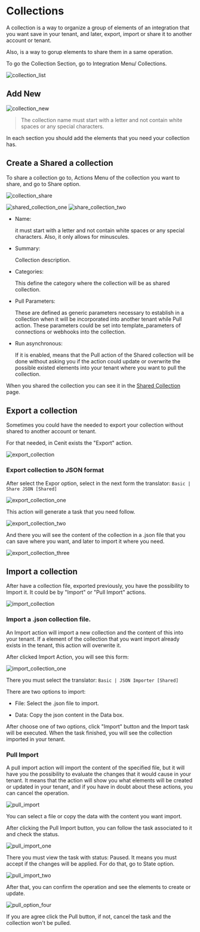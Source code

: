 # Collections

A collection is a way to organize a group of elements of an integration that you want save in your tenant, and later, export, import or share it to another account or tenant.

Also, is a way to gorup elements to share them in a same operation.

To go the Collection Section, go to Integration Menu/ Collections.

![collection_list](https://user-images.githubusercontent.com/30662690/63867468-e23b9d80-c982-11e9-825b-2a2f6756d339.png)

## Add New

![collection_new](https://user-images.githubusercontent.com/30662690/63866986-1c586f80-c982-11e9-86b2-6d912fb5cc1c.png)


> The collection name must start with a letter and not contain white spaces or any special characters.

In each section you should add the elements that you need your collection has.

## Create a Shared a collection

To share a collection go to, Actions Menu of the collection you want to share, and go to Share option.

![collection_share](https://user-images.githubusercontent.com/30662690/63867645-3ba3cc80-c983-11e9-8e39-a819e52675e0.png)

![shared_collection_one](https://user-images.githubusercontent.com/30662690/63869531-490e8600-c986-11e9-9a8f-fa6a73b4bfe1.png)
![share_collection_two](https://user-images.githubusercontent.com/30662690/63869576-5af02900-c986-11e9-8634-ce1829a59d32.png)

- Name:

    it must start with a letter and not contain white spaces or any special characters. Also, it only allows for minuscules.

- Summary:

    Collection description.

- Categories:

    This define the category where the collection will be as shared collection.

- Pull Parameters:

    These are defined as generic parameters necessary to establish in a collection when it will be incorporated into another tenant while Pull action. These parameters could be set into template_parameters of connections or webhooks into the collection.

- Run asynchronous:

    If it is enabled, means that the Pull action of the Shared collection will be done without asking you if the action could update or overwrite the possible existed elements into your tenant where you want to pull the collection.

When you shared the collection you can see it in the [Shared Collection](shared_collection.md) page.

## Export a collection

Sometimes you could have the needed to export your collection without shared to another account or tenant.

For that needed, in Cenit exists the "Export" action.

![export_collection](https://user-images.githubusercontent.com/30662690/63887953-e29c5e80-c9ab-11e9-8973-7b08c3ecb28f.png)

### Export collection to JSON format

After select the Expor option, select in the next form the translator: `Basic | Share JSON [Shared]`

![export_collection_one](https://user-images.githubusercontent.com/30662690/63888245-85ed7380-c9ac-11e9-8593-839cfdbfec28.png)

This action will generate a task that you need follow.

![export_collection_two](https://user-images.githubusercontent.com/30662690/63888813-b1bd2900-c9ad-11e9-8506-8c832e3558cd.png)

And there you will see the content of the collection in a .json file that you can save where you want, and later to import it where you need.

![export_collection_three](https://user-images.githubusercontent.com/30662690/63889122-60fa0000-c9ae-11e9-965c-5e841ab739c3.png)

## Import a collection

After have a collection file, exported previously, you have the possibility to Import it. It could be by "Import" or "Pull Import" actions.

![import_collection](https://user-images.githubusercontent.com/30662690/63890250-8daf1700-c9b0-11e9-8867-f487a531a245.png)

### Import a .json collection file.

An Import action will import a new collection and the content of this into your tenant. If a element of the collection that you want import already exists in the tenant, this action will overwrite it.

After clicked Import Action, you will see this form:

![import_collection_one](https://user-images.githubusercontent.com/30662690/63890875-d87d5e80-c9b1-11e9-9eef-02f665893777.png)

There you must select the translator: `Basic | JSON Importer [Shared]`

There are two options to import:
- File:  Select the .json file to import.

- Data:  Copy the json content in the Data box.

After choose one of two options, click "Import" button and the Import task will be executed. When the task finished, you will see the collection imported in your tenant.

### Pull Import

A pull import action will import the content of the specified file, but it will have you the possibility to evaluate the changes that it would cause in your tenant. It means that the action will show you what elements will be created or updated in your tenant, and if you have in doubt about these actions, you can cancel the operation.

![pull_import](https://user-images.githubusercontent.com/30662690/63892052-a8838a80-c9b4-11e9-84ab-92a559ed60b9.png)

You can select a file or copy the data with the content you want import.

After clicking the Pull Import button, you can follow the task associated to it and check the status.

![pull_import_one](https://user-images.githubusercontent.com/30662690/63892318-5a22bb80-c9b5-11e9-89fd-7f7bca4e3af8.png)

There you must view the task with status: Paused. It means you must accept if the changes will be applied. For do that, go to State option.

![pull_import_two](https://user-images.githubusercontent.com/30662690/63892700-3dd34e80-c9b6-11e9-849c-c085a569bd0f.png)

After that, you can confirm the operation and see the elements to create or update.

![pull_option_four](https://user-images.githubusercontent.com/30662690/63892885-c05c0e00-c9b6-11e9-8e31-fa45dae0a009.png)

If you are agree click the Pull button, if not, cancel the task and the collection won't be pulled.



